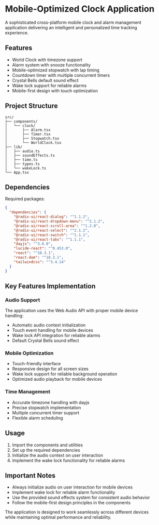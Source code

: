 # Mobile-Optimized Clock Application

A sophisticated cross-platform mobile clock and alarm management application delivering an intelligent and personalized time tracking experience.

## Features

- World Clock with timezone support
- Alarm system with snooze functionality
- Mobile-optimized stopwatch with lap timing
- Countdown timer with multiple concurrent timers
- Crystal Bells default sound effect
- Wake lock support for reliable alarms
- Mobile-first design with touch optimization

## Project Structure

```
src/
├── components/
│   └── clock/
│       ├── Alarm.tsx
│       ├── Timer.tsx
│       ├── Stopwatch.tsx
│       └── WorldClock.tsx
├── lib/
│   ├── audio.ts
│   ├── soundEffects.ts
│   ├── time.ts
│   ├── types.ts
│   └── wakeLock.ts
└── App.tsx
```

## Dependencies

Required packages:
```json
{
  "dependencies": {
    "@radix-ui/react-dialog": "^1.1.2",
    "@radix-ui/react-dropdown-menu": "^2.1.2",
    "@radix-ui/react-scroll-area": "^1.2.0",
    "@radix-ui/react-select": "^2.1.2",
    "@radix-ui/react-switch": "^1.1.1",
    "@radix-ui/react-tabs": "^1.1.1",
    "dayjs": "^3.6.0",
    "lucide-react": "^0.453.0",
    "react": "^18.3.1",
    "react-dom": "^18.3.1",
    "tailwindcss": "^3.4.14"
  }
}
```

## Key Features Implementation

### Audio Support
The application uses the Web Audio API with proper mobile device handling:
- Automatic audio context initialization
- Touch event handling for mobile devices
- Wake lock API integration for reliable alarms
- Default Crystal Bells sound effect

### Mobile Optimization
- Touch-friendly interface
- Responsive design for all screen sizes
- Wake lock support for reliable background operation
- Optimized audio playback for mobile devices

### Time Management
- Accurate timezone handling with dayjs
- Precise stopwatch implementation
- Multiple concurrent timer support
- Flexible alarm scheduling

## Usage

1. Import the components and utilities
2. Set up the required dependencies
3. Initialize the audio context on user interaction
4. Implement the wake lock functionality for reliable alarms

## Important Notes

- Always initialize audio on user interaction for mobile devices
- Implement wake lock for reliable alarm functionality
- Use the provided sound effects system for consistent audio behavior
- Follow the mobile-first design principles in the components

The application is designed to work seamlessly across different devices while maintaining optimal performance and reliability.
